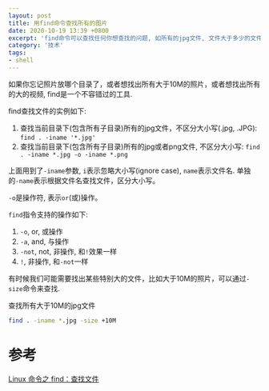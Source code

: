 ```yaml
---
layout: post
title: 用find命令查找所有的图片
date: 2020-10-19 13:39 +0800
excerpt: 'find命令可以查找任何你想查找的问题, 如所有的jpg文件, 文件大于多少的文件, 还可以针对查找的结果执行'
category: '技术'
tags:
- shell
---
```


如果你忘记照片放哪个目录了，或者想找出所有大于10M的照片，或者想找出所有的大的视频, find是一个不容错过的工具.

find查找文件的实例如下:

1. 查找当前目录下(包含所有子目录)所有的jpg文件，不区分大小写(.jpg, .JPG): 
   `find . -iname '*.jpg'`
1. 查找当前目录下(包含所有子目录)所有的jpg或者png文件, 不区分大小写:
   `find . -iname *.jpg -o -iname *.png`

上面用到了`-iname`参数, `i`表示忽略大小写(ignore case), `name`表示文件名. 单独的`-name`表示根据文件名查找文件，区分大小写。

`-o`是操作符, 表示`or`(或)操作。

`find`指令支持的操作如下:
1. `-o`, or, 或操作
1. `-a`, and, 与操作
1. `-not`, not, 非操作, 和`!`效果一样
1. `!`, 非操作, 和`-not`一样


有时候我们可能需要找出某些特别大的文件，比如大于10M的照片，可以通过`-size`命令来查找.

查找所有大于10M的jpg文件

~~~sh
find . -iname *.jpg -size +10M
~~~


# 参考
[Linux 命令之 find：查找文件](https://blog.csdn.net/qq_35246620/article/details/79104520)